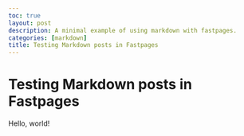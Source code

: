 ```yaml
---
toc: true
layout: post
description: A minimal example of using markdown with fastpages.
categories: [markdown]
title: Testing Markdown posts in Fastpages
---
```


# Testing Markdown posts in Fastpages
Hello, world!
